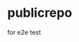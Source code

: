 # publicrepo
for e2e test



















































































































































































































































































































































































































































































































































































































































































































































































































































































































































































































































































































































































































































































































































































